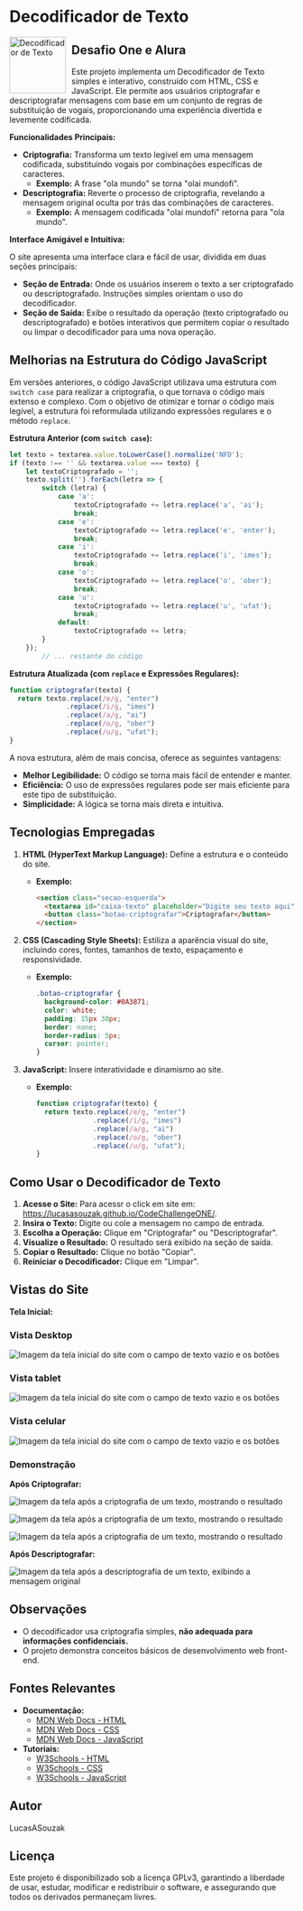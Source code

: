 # Decodificador de Texto



<div><img src="Prancheta 3.png" alt="Decodificador de Texto" style="width: 100px; float: left; margin-right: 10px;"></div>

## Desafio One e Alura

Este projeto implementa um Decodificador de Texto simples e interativo, construído com HTML, CSS e JavaScript. Ele permite aos usuários criptografar e descriptografar mensagens com base em um conjunto de regras de substituição de vogais, proporcionando uma experiência divertida e levemente codificada. 

**Funcionalidades Principais:**

* **Criptografia:** Transforma um texto legível em uma mensagem codificada, substituindo vogais por combinações específicas de caracteres.
    * **Exemplo:** A frase "ola mundo" se torna "olai mundofi".
* **Descriptografia:** Reverte o processo de criptografia, revelando a mensagem original oculta por trás das combinações de caracteres.
    * **Exemplo:** A mensagem codificada "olai mundofi" retorna para "ola mundo".

**Interface Amigável e Intuitiva:**

O site apresenta uma interface clara e fácil de usar, dividida em duas seções principais:

* **Seção de Entrada:** Onde os usuários inserem o texto a ser criptografado ou descriptografado. Instruções simples orientam o uso do decodificador.
* **Seção de Saída:** Exibe o resultado da operação (texto criptografado ou descriptografado) e botões interativos que permitem copiar o resultado ou limpar o decodificador para uma nova operação.

## Melhorias na Estrutura do Código JavaScript

Em versões anteriores, o código JavaScript utilizava uma estrutura com `switch case` para realizar a criptografia, o que tornava o código mais extenso e complexo. Com o objetivo de otimizar e tornar o código mais legível, a estrutura foi reformulada utilizando expressões regulares e o método `replace`.

**Estrutura Anterior (com `switch case`):**

```javascript
let texto = textarea.value.toLowerCase().normalize('NFD');
if (texto !== '' && textarea.value === texto) {
    let textoCriptografado = '';
    texto.split('').forEach(letra => {
        switch (letra) {
            case 'a':
                textoCriptografado += letra.replace('a', 'ai');
                break;
            case 'e':
                textoCriptografado += letra.replace('e', 'enter');
                break;
            case 'i':
                textoCriptografado += letra.replace('i', 'imes');
                break;
            case 'o':
                textoCriptografado += letra.replace('o', 'ober');
                break;
            case 'u':
                textoCriptografado += letra.replace('u', 'ufat');
                break;
            default:
                textoCriptografado += letra;
        }
    });
        // ... restante do código
```

**Estrutura Atualizada (com `replace` e Expressões Regulares):**

```javascript
function criptografar(texto) {
  return texto.replace(/e/g, "enter")
              .replace(/i/g, "imes")
              .replace(/a/g, "ai")
              .replace(/o/g, "ober")
              .replace(/u/g, "ufat");
}
```

A nova estrutura, além de mais concisa, oferece as seguintes vantagens:

* **Melhor Legibilidade:** O código se torna mais fácil de entender e manter.
* **Eficiência:** O uso de expressões regulares pode ser mais eficiente para este tipo de substituição.
* **Simplicidade:** A lógica se torna mais direta e intuitiva.


## Tecnologias Empregadas

1. **HTML (HyperText Markup Language):** Define a estrutura e o conteúdo do site.
    * **Exemplo:**
      ```html
      <section class="secao-esquerda">
        <textarea id="caixa-texto" placeholder="Digite seu texto aqui"></textarea>
        <button class="botao-criptografar">Criptografar</button>
      </section>
      ```

2. **CSS (Cascading Style Sheets):**  Estiliza a aparência visual do site, incluindo cores, fontes, tamanhos de texto, espaçamento e responsividade.
    * **Exemplo:**
      ```css
      .botao-criptografar {
        background-color: #0A3871;
        color: white;
        padding: 15px 30px;
        border: none;
        border-radius: 5px;
        cursor: pointer;
      }
      ```

3. **JavaScript:**  Insere interatividade e dinamismo ao site.
    * **Exemplo:**
      ```javascript
      function criptografar(texto) {
        return texto.replace(/e/g, "enter")
                    .replace(/i/g, "imes")
                    .replace(/a/g, "ai")
                    .replace(/o/g, "ober")
                    .replace(/u/g, "ufat");
      }
      ```

## Como Usar o Decodificador de Texto

1. **Acesse o Site:** Para acessr o click em site em: https://lucasasouzak.github.io/CodeChallengeONE/.
2. **Insira o Texto:** Digite ou cole a mensagem no campo de entrada.
3. **Escolha a Operação:** Clique em "Criptografar" ou "Descriptografar".
4. **Visualize o Resultado:** O resultado será exibido na seção de saída.
5. **Copiar o Resultado:** Clique no botão "Copiar".
6. **Reiniciar o Decodificador:**  Clique em "Limpar".

## Vistas do Site

**Tela Inicial:**

### Vista Desktop
![Imagem da tela inicial do site com o campo de texto vazio e os botões](<assets/vista principal1.PNG>)

### Vista tablet
![Imagem da tela inicial do site com o campo de texto vazio e os botões](<assets/vista principal tablet.PNG>)

### Vista celular
![Imagem da tela inicial do site com o campo de texto vazio e os botões](<assets/vista principal celular.PNG>)

### Demonstração

**Após Criptografar:**

![Imagem da tela após a criptografia de um texto, mostrando o resultado](<assets/vista principal1Cripto.PNG>)

![Imagem da tela após a criptografia de um texto, mostrando o resultado](<assets/vista principal tabletCripto.PNG>)

![Imagem da tela após a criptografia de um texto, mostrando o resultado](<assets/vista principal celularCripto.PNG>)

**Após Descriptografar:**

![Imagem da tela após a descriptografia de um texto, exibindo a mensagem original](<assets/vista principal1DesCripto.PNG>)


## Observações

* O decodificador usa criptografia simples, **não adequada para informações confidenciais.**
* O projeto demonstra conceitos básicos de desenvolvimento web front-end.

## Fontes Relevantes

* **Documentação:**
    * [MDN Web Docs - HTML](https://developer.mozilla.org/pt-BR/docs/Web/HTML)
    * [MDN Web Docs - CSS](https://developer.mozilla.org/pt-BR/docs/Web/CSS)
    * [MDN Web Docs - JavaScript](https://developer.mozilla.org/pt-BR/docs/Web/JavaScript)
* **Tutoriais:**
    * [W3Schools - HTML](https://www.w3schools.com/html/)
    * [W3Schools - CSS](https://www.w3schools.com/css/)
    * [W3Schools - JavaScript](https://www.w3schools.com/js/)

## Autor

LucasASouzak

## Licença

Este projeto é disponibilizado sob a licença GPLv3, garantindo a liberdade de usar, estudar, modificar e redistribuir o software, e assegurando que todos os derivados permaneçam livres.
